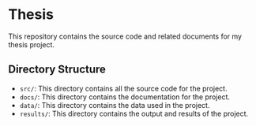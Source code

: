 # Thesis 

This repository contains the source code and related documents for my thesis project.

## Directory Structure

- `src/`: This directory contains all the source code for the project.
- `docs/`: This directory contains the documentation for the project.
- `data/`: This directory contains the data used in the project.
- `results/`: This directory contains the output and results of the project.
